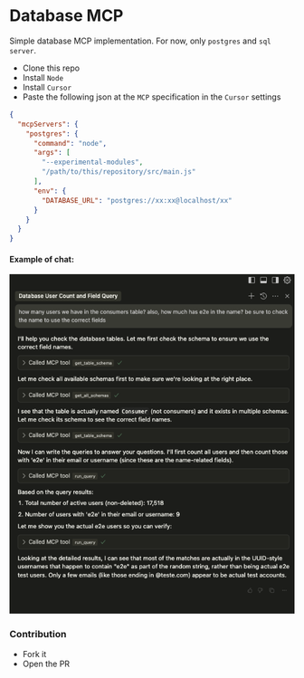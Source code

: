 # Database MCP

Simple database MCP implementation. For now, only `postgres` and `sql server`.

- Clone this repo
- Install `Node`
- Install `Cursor`
- Paste the following json at the `MCP` specification in the `Cursor` settings

```json
{
  "mcpServers": {
    "postgres": {
      "command": "node",
      "args": [
        "--experimental-modules",
        "/path/to/this/repository/src/main.js"
      ],
      "env": {
        "DATABASE_URL": "postgres://xx:xx@localhost/xx"
      }
    }
  }
}
```

#### Example of chat:

<img src="./example.png" height="600px">


### Contribution

- Fork it
- Open the PR
